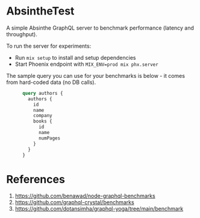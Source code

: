 # AbsintheTest

A simple Absinthe GraphQL server to benchmark performance (latency and throughput).

To run the server for experiments:

  * Run `mix setup` to install and setup dependencies
  * Start Phoenix endpoint with `MIX_ENV=prod mix phx.server`

The sample query you can use for your benchmarks is below - it comes from hard-coded data (no DB calls).

```graphql
      query authors {
        authors {
          id
          name
          company
          books {
            id
            name
            numPages
          }
        }
      }
```

# References

1. https://github.com/benawad/node-graphql-benchmarks
2. https://github.com/graphql-crystal/benchmarks
3. https://github.com/dotansimha/graphql-yoga/tree/main/benchmark
